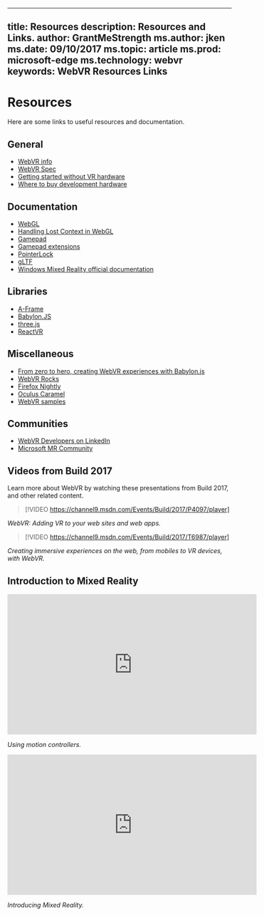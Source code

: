 
---
title: Resources
description: Resources and Links. 
author: GrantMeStrength
ms.author: jken
ms.date: 09/10/2017
ms.topic: article
ms.prod: microsoft-edge
ms.technology: webvr
keywords: WebVR Resources Links
---

# Resources

Here are some links to useful resources and documentation.

## General

* [WebVR info](https://webvr.info/developers) 
* [WebVR Spec](https://w3c.github.io/webvr/)
* [Getting started without VR hardware](https://developer.microsoft.com/en-us/windows/mixed-reality/using_the_windows_mixed_reality_simulator)
* [Where to buy development hardware](https://www.microsoft.com/en-us/store/b/virtualreality?icid=TopNavVirtualReality)

## Documentation

* [WebGL](https://www.khronos.org/webgl/)
* [Handling Lost Context in WebGL](https://www.khronos.org/webgl/wiki/HandlingContextLost)
* [Gamepad](http://www.w3.org/TR/gamepad/)
* [Gamepad extensions](https://w3c.github.io/gamepad/extensions.html)
* [PointerLock](http://www.w3.org/TR/pointerlock/)
* [gLTF](https://www.khronos.org/gltf)
* [Windows Mixed Reality official documentation](https://developer.microsoft.com/en-us/windows/mixed-reality)

## Libraries

* [A-Frame](http://aframe.io/)
* [Babylon.JS](http://www.babylonjs.com/)
* [three.js](https://threejs.org/)
* [ReactVR](https://facebook.github.io/react-vr/)

## Miscellaneous

* [From zero to hero, creating WebVR experiences with Babylon.js](https://www.davrous.com/2017/07/07/from-zero-to-hero-creating-webvr-experiences-with-babylon-js-on-all-platforms/)
* [WebVR Rocks ](https://webvr.rocks)
* [Firefox Nightly](https://webvr.rocks/firefox)
* [Oculus Caramel](https://www.oculus.com/experiences/gear-vr/1290985657630933/)
* [WebVR samples](https://webvr.info/samples/)

## Communities

* [WebVR Developers on LinkedIn](https://www.linkedin.com/groups/13500607/profile)
* [Microsoft MR Community](https://developer.microsoft.com/en-us/windows/mixed-reality/community)

## Videos from Build 2017

Learn more about WebVR by watching these presentations from Build 2017, and other related content.

> [!VIDEO https://channel9.msdn.com/Events/Build/2017/P4097/player]

<i>WebVR: Adding VR to your web sites and web apps.</i>


> [!VIDEO https://channel9.msdn.com/Events/Build/2017/T6987/player]

<i>Creating immersive experiences on the web, from mobiles to VR devices, with WebVR.</i>

## Introduction to Mixed Reality

<iframe width="560" height="315" src="https://www.youtube.com/embed/1nlcdDNOdm8" frameborder="0" allowfullscreen></iframe>

<i>Using motion controllers.</i>

<iframe width="560" height="315" src="https://www.youtube.com/embed/_xpI0JosYUk" frameborder="0" allowfullscreen></iframe>

<i>Introducing Mixed Reality.</i>


